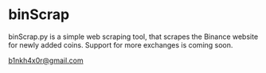 # binScrap

binScrap.py is a simple web scraping tool, that scrapes the Binance website for newly added coins. Support for more exchanges is coming soon.

b1nkh4x0r@gmail.com
